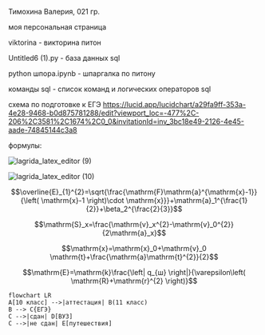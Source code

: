 Тимохина Валерия, 021 гр.

моя персональная страница

viktorina - викторина питон

Untitled6 (1).py - база данных sql

python шпора.ipynb - шпаргалка по питону

команды sql - список команд и логических операторов sql

схема по подготовке к ЕГЭ https://lucid.app/lucidchart/a29fa9ff-353a-4e28-9468-b0d875781288/edit?viewport_loc=-477%2C-206%2C3581%2C1674%2C0_0&invitationId=inv_3bc18e49-2126-4e45-aade-74845144c3a8


формулы:

![lagrida_latex_editor (9)](https://user-images.githubusercontent.com/114642658/201013805-17eea746-bf28-4820-bf3e-27a782bee660.png)

![lagrida_latex_editor (10)](https://user-images.githubusercontent.com/114642658/201016077-8ca2368d-b2b6-4597-94af-23b7f7cef787.png)

$$\overline{E}_{1}^{2}=\sqrt{\frac{\mathrm{F}\mathrm{a}^{\mathrm{x}-1}}{\left( \mathrm{x}-1 \right)\cdot \mathrm{x}}}+\mathrm{a}_1^{\frac{1}{2}}+\beta_2^{\frac{2}{3}}$$

$$\mathrm{S}_x=\frac{\mathrm{v}_x^{2}-\mathrm{v}_0^{2}}{2\mathrm{a}_x}$$

$$\mathrm{x}=\mathrm{x}_0+\mathrm{v}_0 \mathrm{t}+\frac{\mathrm{a}\mathrm{t}^{2}}{2}$$

$$\mathrm{E}=\mathrm{k}\frac{\left| q_{ш} \right|}{\varepsilon\left( \mathrm{R}+\mathrm{r}^{2} \right)}$$

```mermaid
flowchart LR
A[10 класс] -->|аттестация| B(11 класс)
B --> C{ЕГЭ}
C -->|сдан| D[ВУЗ]
C -->|не сдан| E[путешествия]
```
